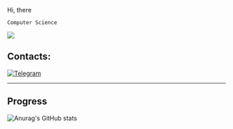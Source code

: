 Hi, there
```
Computer Science
```
![](https://komarev.com/ghpvc/?username=yngk19&color=blueviolet&style=for-the-badge&)






## Contacts:
[![Telegram](https://img.shields.io/badge/-Telegram-090909?style=for-the-badge&logo=telegram&logoColor=27A0D9)](https://t.me/yngk19)
***
## Progress
![Anurag's GitHub stats](https://github-readme-stats.vercel.app/api?username=yngk19&show_icons=true&theme=radical)

